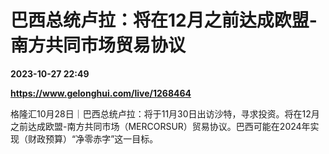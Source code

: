 # 巴西总统卢拉：将在12月之前达成欧盟-南方共同市场贸易协议

**2023-10-27 22:49**

**https://www.gelonghui.com/live/1268464**

格隆汇10月28日｜巴西总统卢拉：将于11月30日出访沙特，寻求投资。将在12月之前达成欧盟-南方共同市场（MERCORSUR）贸易协议。巴西可能在2024年实现（财政预算）“净零赤字”这一目标。